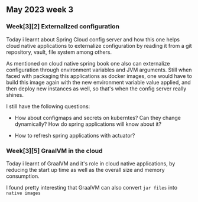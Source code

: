 ## May 2023 week 3

### Week[3][2] Externalized configuration
Today i learnt about Spring Cloud config server
and how this one helps cloud native applications to externalize configuration by reading it from a git repository, vault, file system among others.

As mentioned on cloud native spring book one also can externalize configuration through environment variables and JVM arguments.
Still when faced with packaging this applications as docker images, one would have to build this image again with the new environment variable value applied, and then deploy new instances as well, so that's when the config server really shines.

I still have the following questions:
- How about configmaps and secrets on kuberntes? Can they change dynamically? How do spring applications will know about it?

- How to refresh spring applications with actuator?

### Week[3][5] GraalVM in the cloud
Today i learnt of GraalVM and it's role in cloud native applications, by reducing the start up time as well as the overall size and memory consumption.

I found pretty interesting that GraalVM can also convert `jar files` into `native images`